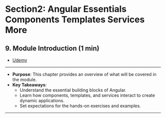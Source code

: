 # Section2: Angular Essentials Components Templates Services More

## 9. Module Introduction (1 min)

- [Udemy](https://www.udemy.com/course/the-complete-guide-to-angular-2/learn/lecture/43788450#overview)

---

- **Purpose**: This chapter provides an overview of what will be covered in the module.
- **Key Takeaways**:
  - Understand the essential building blocks of Angular.
  - Learn how components, templates, and services interact to create dynamic applications.
  - Set expectations for the hands-on exercises and examples.

---
